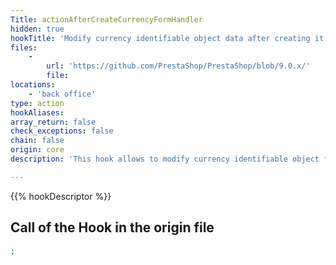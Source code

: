 ```yaml
---
Title: actionAfterCreateCurrencyFormHandler
hidden: true
hookTitle: 'Modify currency identifiable object data after creating it'
files:
    -
        url: 'https://github.com/PrestaShop/PrestaShop/blob/9.0.x/'
        file: 
locations:
    - 'back office'
type: action
hookAliases: 
array_return: false
check_exceptions: false
chain: false
origin: core
description: 'This hook allows to modify currency identifiable object forms data after it was created'

---
```


{{% hookDescriptor %}}

## Call of the Hook in the origin file

```php
;
```
